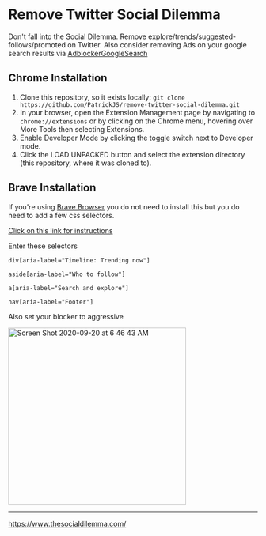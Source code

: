 # Remove Twitter Social Dilemma

Don't fall into the Social Dilemma. Remove explore/trends/suggested-follows/promoted on Twitter. Also consider removing Ads on your google search results via [AdblockerGoogleSearch](https://github.com/PatrickJS/AdblockerGoogleSearch)

## Chrome Installation

1. Clone this repository, so it exists locally: `git clone https://github.com/PatrickJS/remove-twitter-social-dilemma.git`
2. In your browser, open the Extension Management page by navigating to `chrome://extensions` or by clicking on the Chrome menu, hovering over More Tools then selecting Extensions.
3. Enable Developer Mode by clicking the toggle switch next to Developer mode.
4. Click the LOAD UNPACKED button and select the extension directory (this repository, where it was cloned to).

## Brave Installation

If you're using [Brave Browser](https://brave.com/) you do not need to install this but you do need to add a few css selectors.

[Click on this link for instructions](https://dev.to/donavon/disable-promoted-tweets-in-twitter-using-brave-3e37)

Enter these selectors

```
div[aria-label="Timeline: Trending now"]
```
```
aside[aria-label="Who to follow"]
```
```
a[aria-label="Search and explore"]
```
```
nav[aria-label="Footer"]
```

Also set your blocker to aggressive

<img width="359" alt="Screen Shot 2020-09-20 at 6 46 43 AM" src="https://user-images.githubusercontent.com/1016365/93712903-80aa1c00-fb0d-11ea-842e-e9e7159cb879.png">

---

https://www.thesocialdilemma.com/
